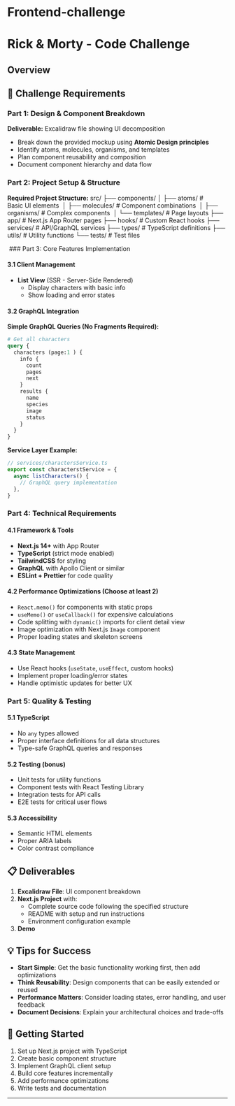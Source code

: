 # Frontend-challenge

# Rick & Morty - Code Challenge

## Overview

## 🎯 Challenge Requirements

### Part 1: Design & Component Breakdown

**Deliverable:** Excalidraw file showing UI decomposition

- Break down the provided mockup using **Atomic Design principles**
- Identify atoms, molecules, organisms, and templates
- Plan component reusability and composition
- Document component hierarchy and data flow

### Part 2: Project Setup & Structure

**Required Project Structure:**
src/
├── components/
│ ├── atoms/ # Basic UI elements 
│ ├── molecules/ # Component combinations 
│ ├── organisms/ # Complex components 
│ └── templates/ # Page layouts
├── app/ # Next.js App Router pages
├── hooks/ # Custom React hooks
├── services/ # API/GraphQL services
├── types/ # TypeScript definitions
├── utils/ # Utility functions
└── tests/ # Test files

 ### Part 3: Core Features Implementation

#### 3.1 Client Management
- **List View** (SSR - Server-Side Rendered)
  - Display characters with basic info 
  - Show loading and error states

#### 3.2 GraphQL Integration

**Simple GraphQL Queries (No Fragments Required):**

```graphql
# Get all characters
query {
  characters (page:1 ) {
    info {
      count
      pages
      next
    }
    results {
      name
      species
      image
      status
    }
  }
}


```

**Service Layer Example:**
```typescript
// services/charactersService.ts
export const characterstService = {
  async listCharacters() {
    // GraphQL query implementation
  },
}
```

### Part 4: Technical Requirements

#### 4.1 Framework & Tools
- **Next.js 14+** with App Router
- **TypeScript** (strict mode enabled)
- **TailwindCSS** for styling
- **GraphQL** with Apollo Client or similar
- **ESLint + Prettier** for code quality

#### 4.2 Performance Optimizations (Choose at least 2)
- `React.memo()` for components with static props
- `useMemo()` or `useCallback()` for expensive calculations
- Code splitting with `dynamic()` imports for client detail view
- Image optimization with Next.js `Image` component
- Proper loading states and skeleton screens

#### 4.3 State Management
- Use React hooks (`useState`, `useEffect`, custom hooks)
- Implement proper loading/error states
- Handle optimistic updates for better UX

### Part 5: Quality & Testing

#### 5.1 TypeScript
- No `any` types allowed
- Proper interface definitions for all data structures
- Type-safe GraphQL queries and responses

#### 5.2 Testing (bonus)
- Unit tests for utility functions
- Component tests with React Testing Library
- Integration tests for API calls
- E2E tests for critical user flows

#### 5.3 Accessibility
- Semantic HTML elements
- Proper ARIA labels
- Color contrast compliance

## 📋 Deliverables

1. **Excalidraw File**: UI component breakdown
2. **Next.js Project** with:
   - Complete source code following the specified structure
   - README with setup and run instructions
   - Environment configuration example
3. **Demo**

## 💡 Tips for Success

- **Start Simple**: Get the basic functionality working first, then add optimizations
- **Think Reusability**: Design components that can be easily extended or reused
- **Performance Matters**: Consider loading states, error handling, and user feedback
- **Document Decisions**: Explain your architectural choices and trade-offs

## 🚀 Getting Started

1. Set up Next.js project with TypeScript
2. Create basic component structure
3. Implement GraphQL client setup
4. Build core features incrementally
5. Add performance optimizations
6. Write tests and documentation

---
